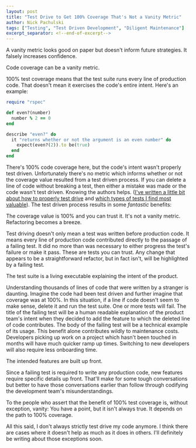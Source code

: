 ```yaml
---
layout: post
title: "Test Drive to Get 100% Coverage That's Not a Vanity Metric"
author: Nick Pachulski
tags: ["Testing", "Test Driven Development", "Diligent Maintenance"]
excerpt_separator: <!--end-of-excerpt-->
---
```


A vanity metric looks good on paper but doesn't inform future strategies. It falsely increases confidence.

Code coverage can be a vanity metric.

100% test coverage means that the test suite runs every line of production code. That doesn't mean it exercises the code's entire intent. <!--end-of-excerpt--> Here's an example:

```ruby
require "rspec"

def even?(number)
  number % 2 == 0
end

describe "even?" do
  it "returns whether or not the argument is an even number" do
    expect(even?(2)).to be(true)
  end
end
```

There's 100% code coverage here, but the code's intent wasn't properly test driven. Unfortunately there's no metric which informs whether or not the coverage value resulted from a test driven process. If you can delete a line of code without breaking a test, then either a mistake was made or the code wasn't test driven. Knowing the authors helps. ([I've written a little bit about how to properly test drive][1] and [which types of tests I find most valuable][2]). The test driven process results in some _fantastic_ benefits:

The coverage value is 100% and you can trust it. It's not a vanity metric. Refactoring becomes a breeze.

Test driving doesn't only mean a test was written before production code. It means every line of production code contributed directly to the passage of a failing test. It did no more than was necessary to either progress the test's failure or make it pass. These are tests you can trust. Any change that appears to be a straightforward refactor, but in fact isn't, will be highlighted by a failing test.

The test suite is a living executable explaining the intent of the product.

Understanding thousands of lines of code that were written by a stranger is daunting. Imagine the code had been test driven and further imagine that coverage was at 100%. In this situation, if a line if code doesn't seem to make sense, delete it and run the test suite. One or more tests will fail. The title of the failing test will be a human readable explanation of the product team's intent when they decided to add the feature to which the deleted line of code contributes. The body of the failing test will be a technical example of its usage. This benefit alone contributes wildly to maintenance costs. Developers picking up work on a project which hasn't been touched in months will have much quicker ramp up times. Switching to new developers will also require less onboarding time.

The intended features are built up front.

Since a failing test is required to write any production code, new features require specific details up front. That'll make for some tough conversations but better to have those conversations earlier than follow through codifying the development team's misunderstandings.

To the people who assert that the benefit of 100% test coverage is, without exception, vanity: You have a point, but it isn't always true. It depends on the path to 100% coverage.

All this said, I don't always strictly test drive my code anymore. I think there are cases where it doesn't help as much as it does in others. I'll definitely be writing about those exceptions soon.

[1]: https://pachulski.dev/posts/test-driving.html
[2]: https://pachulski.dev/posts/automated-testing.html
